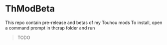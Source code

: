 # ThModBeta
This repo contain pre-release and betas of my Touhou mods
To install, open a command prompt in thcrap folder and run
> TODO
